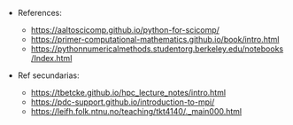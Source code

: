 - References:
	- https://aaltoscicomp.github.io/python-for-scicomp/
	- https://primer-computational-mathematics.github.io/book/intro.html
	- https://pythonnumericalmethods.studentorg.berkeley.edu/notebooks/Index.html
	
- Ref secundarias:
	- https://tbetcke.github.io/hpc_lecture_notes/intro.html
	- https://pdc-support.github.io/introduction-to-mpi/
	- https://leifh.folk.ntnu.no/teaching/tkt4140/._main000.html